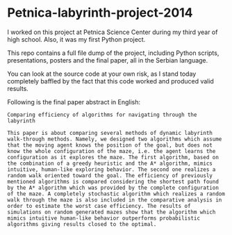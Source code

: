 # Petnica-labyrinth-project-2014

I worked on this project at Petnica Science Center during my third year of high school. Also, it was my first Python project.

This repo contains a full file dump of the project, including Python scripts, presentations, posters and the final paper, all in the Serbian language.

You can look at the source code at your own risk, as I stand today completely baffled by the fact that this code worked and produced valid results.

Following is the final paper abstract in English:

```
Comparing efficiency of algorithms for navigating through the labyrinth

This paper is about comparing several methods of dynamic labyrinth walk-through methods. Namely, we designed two algorithms which assume that the moving agent knows the position of the goal, but does not know the whole configuration of the maze, i.e. the agent learns the configuration as it explores the maze. The first algorithm, based on the combination of a greedy heuristic and the A* algorithm, mimics intuitive, human-like exploring behavior. The second one realizes a random walk oriented toward the goal. The efficiency of previously mentioned algorithms is compared considering the shortest path found by the A* algorithm which was provided by the complete configuration of the maze. A completely stochastic algorithm which realizes a random walk through the maze is also included in the comparative analysis in order to estimate the worst case efficiency. The results of simulations on random generated mazes show that the algorithm which mimics intuitive human-like behavior outperforms probabilistic algorithms giving results closed to the optimal.
```

